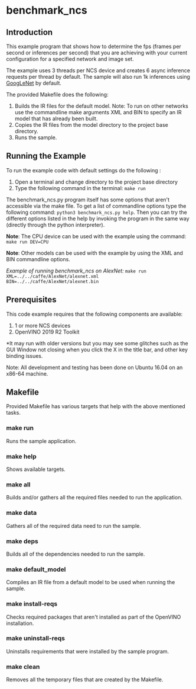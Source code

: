 # benchmark_ncs 
## Introduction
This example program that shows how to determine the fps (frames per second or inferences per second) that you are achieving with your current configuration for a specified network and image set. 

The example uses 3 threads per NCS device and creates 6 async inference requests per thread by default. The sample will also run 1k inferences using [GoogLeNet](https://github.com/BVLC/caffe/tree/master/models/bvlc_googlenet) by default.

The provided Makefile does the following:
1. Builds the IR files for the default model.  Note: To run on other networks use the commandline make arguments XML and BIN to specify an IR model that has already been built.
2. Copies the IR files from the model directory to the project base directory.  
3. Runs the sample.

## Running the Example
To run the example code with default settings do the following :
1. Open a terminal and change directory to the project base directory
2. Type the following command in the terminal: ```make run``` 

The benchmark_ncs.py program itself has some options that aren't accessible via the make file.  To get a list of commandline options type the following command: ```python3 benchmark_ncs.py help```.  Then you can try the different options listed in the help by invoking the program in the same way (directly through the python interpreter).

**Note**: The CPU device can be used with the example using the command: ```make run DEV=CPU```

**Note**: Other models can be used with the example by using the XML and BIN commandline options.  

*Example of running benchmark_ncs on AlexNet:* ```make run XML=../../caffe/AlexNet/alexnet.xml BIN=../../caffe/AlexNet/alexnet.bin```

## Prerequisites
This code example requires that the following components are available:
1. 1 or more NCS devices
2. OpenVINO 2019 R2 Toolkit

*It may run with older versions but you may see some glitches such as the GUI Window not closing when you click the X in the title bar, and other key binding issues.

Note: All development and testing has been done on Ubuntu 16.04 on an x86-64 machine.

## Makefile
Provided Makefile has various targets that help with the above mentioned tasks.

### make run
Runs the sample application.

### make help
Shows available targets.

### make all
Builds and/or gathers all the required files needed to run the application.

### make data
Gathers all of the required data need to run the sample.

### make deps
Builds all of the dependencies needed to run the sample.

### make default_model
Compiles an IR file from a default model to be used when running the sample.

### make install-reqs
Checks required packages that aren't installed as part of the OpenVINO installation.
 
### make uninstall-reqs
Uninstalls requirements that were installed by the sample program.
 
### make clean
Removes all the temporary files that are created by the Makefile.

